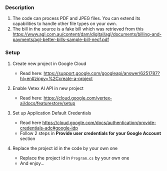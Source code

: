 ### Description
1. The code can process PDF and JPEG files. You can extend its capabilities to handle other file types on your own.
1. The bill in the source is a fake bill which was retrieved from this https://www.agl.com.au/content/dam/digital/agl/documents/billing-and-payments/agl-better-bills-sample-bill-necf.pdf

### Setup
1. Create new project in Google Cloud
    - Read here: https://support.google.com/googleapi/answer/6251787?hl=en#zippy=%2Ccreate-a-project

1. Enable Vetex AI API in new project
    - Read here: https://cloud.google.com/vertex-ai/docs/featurestore/setup

1. Set up Application Default Credentials
    - Read here https://cloud.google.com/docs/authentication/provide-credentials-adc#google-idp
    - Follow 2 steps in **Provide user credentials for your Google Account** section

1. Replace the project id in the code by your own one
    - Replace the project id in `Program.cs` by your own one
    - And enjoy...

